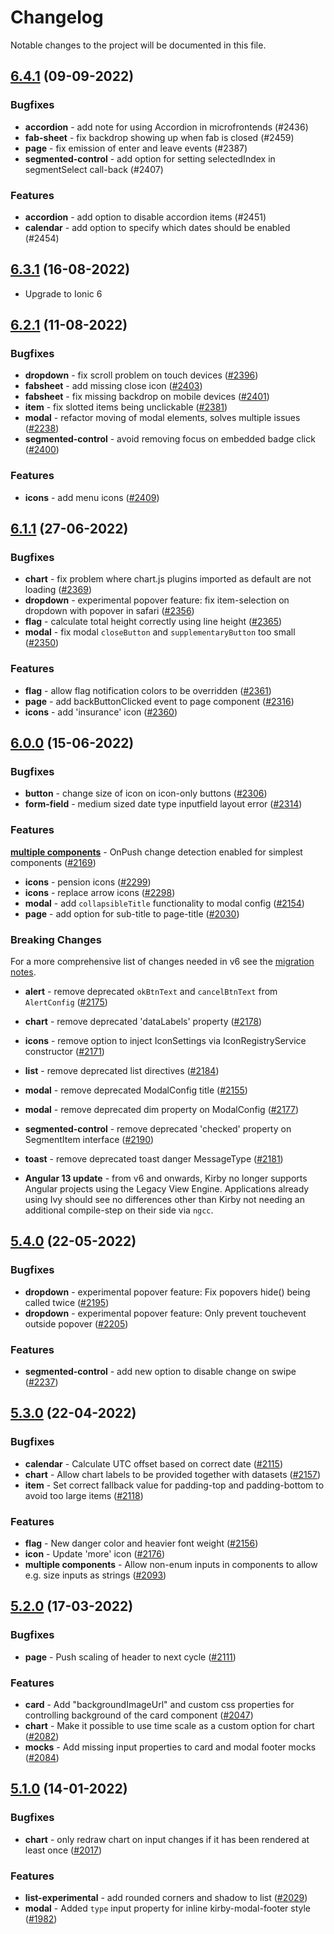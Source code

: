 # Changelog

Notable changes to the project will be documented in this file.

## [6.4.1](https://github.com/kirbydesign/designsystem/pull/2470) (09-09-2022)

### Bugfixes

- **accordion** - add note for using Accordion in microfrontends (#2436)
- **fab-sheet** - fix backdrop showing up when fab is closed (#2459)
- **page** - fix emission of enter and leave events (#2387)
- **segmented-control** - add option for setting selectedIndex in segmentSelect call-back (#2407)

### Features

- **accordion** - add option to disable accordion items (#2451)
- **calendar** - add option to specify which dates should be enabled (#2454)

## [6.3.1](https://github.com/kirbydesign/designsystem/pull/2421) (16-08-2022)

- Upgrade to Ionic 6

## [6.2.1](https://github.com/kirbydesign/designsystem/pull/2414) (11-08-2022)

### Bugfixes

- **dropdown** - fix scroll problem on touch devices ([#2396](https://github.com/kirbydesign/designsystem/pull/2396))
- **fabsheet** - add missing close icon ([#2403](https://github.com/kirbydesign/designsystem/pull/2403))
- **fabsheet** - fix missing backdrop on mobile devices ([#2401](https://github.com/kirbydesign/designsystem/pull/2401))
- **item** - fix slotted items being unclickable ([#2381](https://github.com/kirbydesign/designsystem/pull/2381))
- **modal** - refactor moving of modal elements, solves multiple issues ([#2238](https://github.com/kirbydesign/designsystem/pull/2238))
- **segmented-control** - avoid removing focus on embedded badge click ([#2400](https://github.com/kirbydesign/designsystem/pull/2400))

### Features

- **icons** - add menu icons ([#2409](https://github.com/kirbydesign/designsystem/pull/2409))

## [6.1.1](https://github.com/kirbydesign/designsystem/pull/2373) (27-06-2022)

### Bugfixes

- **chart** - fix problem where chart.js plugins imported as default are not loading ([#2369](https://github.com/kirbydesign/designsystem/pull/2369))
- **dropdown** - experimental popover feature: fix item-selection on dropdown with popover in safari ([#2356](https://github.com/kirbydesign/designsystem/pull/2356))
- **flag** - calculate total height correctly using line height ([#2365](https://github.com/kirbydesign/designsystem/pull/2365))
- **modal** - fix modal `closeButton` and `supplementaryButton` too small ([#2350](https://github.com/kirbydesign/designsystem/pull/2350))

### Features

- **flag** - allow flag notification colors to be overridden ([#2361](https://github.com/kirbydesign/designsystem/pull/2361))
- **page** - add backButtonClicked event to page component ([#2316](https://github.com/kirbydesign/designsystem/pull/2316))
- **icons** - add 'insurance' icon ([#2360](https://github.com/kirbydesign/designsystem/pull/2360))

## [6.0.0](https://github.com/kirbydesign/designsystem/pull/2337) (15-06-2022)

### Bugfixes

- **button** - change size of icon on icon-only buttons ([#2306](https://github.com/kirbydesign/designsystem/pull/2306))
- **form-field** - medium sized date type inputfield layout error ([#2314](https://github.com/kirbydesign/designsystem/pull/2314))

### Features

**[multiple components](https://github.com/kirbydesign/designsystem/blob/main/MIGRATION.md#additional-performance-notice)** - OnPush change detection enabled for simplest components ([#2169](https://github.com/kirbydesign/designsystem/pull/2169))

- **icons** - pension icons ([#2299](https://github.com/kirbydesign/designsystem/pull/2299))
- **icons** - replace arrow icons ([#2298](https://github.com/kirbydesign/designsystem/pull/2298))
- **modal** - add `collapsibleTitle` functionality to modal config ([#2154](https://github.com/kirbydesign/designsystem/pull/2154))
- **page** - add option for sub-title to page-title ([#2030](https://github.com/kirbydesign/designsystem/pull/2030))

### Breaking Changes

For a more comprehensive list of changes needed in v6 see the [migration notes](https://github.com/kirbydesign/designsystem/blob/main/MIGRATION.md).

- **alert** - remove deprecated `okBtnText` and `cancelBtnText` from `AlertConfig` ([#2175](https://github.com/kirbydesign/designsystem/pull/2175))
- **chart** - remove deprecated 'dataLabels' property ([#2178](https://github.com/kirbydesign/designsystem/pull/2178))
- **icons** - remove option to inject IconSettings via IconRegistryService constructor ([#2171](https://github.com/kirbydesign/designsystem/pull/2171))
- **list** - remove deprecated list directives ([#2184](https://github.com/kirbydesign/designsystem/pull/2184))
- **modal** - remove deprecated ModalConfig title ([#2155](https://github.com/kirbydesign/designsystem/pull/2155))
- **modal** - remove deprecated dim property on ModalConfig ([#2177](https://github.com/kirbydesign/designsystem/pull/2177))
- **segmented-control** - remove deprecated 'checked' property on SegmentItem interface ([#2190](https://github.com/kirbydesign/designsystem/pull/2190))
- **toast** - remove deprecated toast danger MessageType ([#2181](https://github.com/kirbydesign/designsystem/pull/2181))

- **Angular 13 update** - from v6 and onwards, Kirby no longer supports Angular projects using the Legacy View Engine. Applications already using Ivy should see no differences other than Kirby not needing an additional compile-step on their side via `ngcc`.

## [5.4.0](https://github.com/kirbydesign/designsystem/pull/2287) (22-05-2022)

### Bugfixes

- **dropdown** - experimental popover feature: Fix popovers hide() being called twice ([#2195](https://github.com/kirbydesign/designsystem/pull/2195))
- **dropdown** - experimental popover feature: Only prevent touchevent outside popover ([#2205](https://github.com/kirbydesign/designsystem/pull/2205))

### Features

- **segmented-control** - add new option to disable change on swipe ([#2237](https://github.com/kirbydesign/designsystem/pull/2237))

## [5.3.0](https://github.com/kirbydesign/designsystem/pull/2182) (22-04-2022)

### Bugfixes

- **calendar** - Calculate UTC offset based on correct date ([#2115](https://github.com/kirbydesign/designsystem/pull/2115))
- **chart** - Allow chart labels to be provided together with datasets ([#2157](https://github.com/kirbydesign/designsystem/pull/2157))
- **item** - Set correct fallback value for padding-top and padding-bottom to avoid too large items ([#2118](https://github.com/kirbydesign/designsystem/pull/2118))

### Features

- **flag** - New danger color and heavier font weight ([#2156](https://github.com/kirbydesign/designsystem/pull/2156))
- **icon** - Update 'more' icon ([#2176](https://github.com/kirbydesign/designsystem/pull/2176))
- **multiple components** - Allow non-enum inputs in components to allow e.g. size inputs as strings ([#2093](https://github.com/kirbydesign/designsystem/pull/2093))

## [5.2.0](https://github.com/kirbydesign/designsystem/pull/2113) (17-03-2022)

### Bugfixes

- **page** - Push scaling of header to next cycle ([#2111](https://github.com/kirbydesign/designsystem/pull/2111))

### Features

- **card** - Add "backgroundImageUrl" and custom css properties for controlling background of the card component ([#2047](https://github.com/kirbydesign/designsystem/pull/2047))
- **chart** - Make it possible to use time scale as a custom option for chart ([#2082](https://github.com/kirbydesign/designsystem/pull/2082))
- **mocks** - Add missing input properties to card and modal footer mocks ([#2084](https://github.com/kirbydesign/designsystem/pull/2084))

## [5.1.0](https://github.com/kirbydesign/designsystem/pull/2048) (14-01-2022)

### Bugfixes

- **chart** - only redraw chart on input changes if it has been rendered at least once ([#2017](https://github.com/kirbydesign/designsystem/pull/2017))

### Features

- **list-experimental** - add rounded corners and shadow to list ([#2029](https://github.com/kirbydesign/designsystem/pull/2029))
- **modal** - Added `type` input property for inline kirby-modal-footer style ([#1982](https://github.com/kirbydesign/designsystem/pull/1982))
